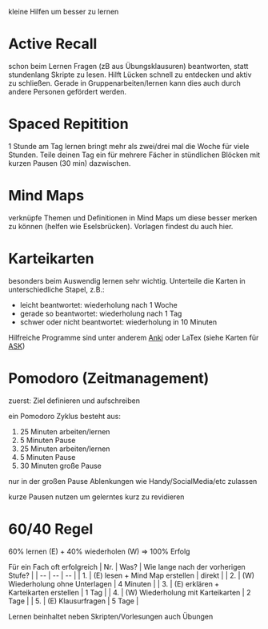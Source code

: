 kleine Hilfen um besser zu lernen



# Active Recall
schon beim Lernen Fragen (zB aus Übungsklausuren) beantworten, statt stundenlang Skripte zu lesen. Hilft Lücken schnell zu entdecken und aktiv zu schließen. Gerade in Gruppenarbeiten/lernen kann dies auch durch andere Personen gefördert werden.



# Spaced Repitition
1 Stunde am Tag lernen bringt mehr als zwei/drei mal die Woche für viele Stunden. Teile deinen Tag ein für mehrere Fächer in stündlichen Blöcken mit kurzen Pausen (30 min) dazwischen.


# Mind Maps
verknüpfe Themen und Definitionen in Mind Maps um diese besser merken zu können (helfen wie Eselsbrücken).
Vorlagen findest du auch hier.


# Karteikarten
besonders beim Auswendig lernen sehr wichtig. Unterteile die Karten in unterschiedliche Stapel, z.B.:
- leicht beantwortet: wiederholung nach 1 Woche
- gerade so beantwortet: wiederholung nach 1 Tag
- schwer oder nicht beantwortet: wiederholung in 10 Minuten

Hilfreiche Programme sind unter anderem [Anki](https://apps.ankiweb.net/) oder LaTex (siehe Karten für [ASK](Automaten,%20Sprachen%20und%20Komplexität%20-%20Flashcards.pdf))



# Pomodoro (Zeitmanagement)
zuerst: Ziel definieren und aufschreiben

ein Pomodoro Zyklus besteht aus:
1. 25 Minuten arbeiten/lernen 
2. 5 Minuten Pause
3. 25 Minuten arbeiten/lernen
4. 5 Minuten Pause
5. 30 Minuten große Pause

nur in der großen Pause Ablenkungen wie Handy/SocialMedia/etc zulassen

kurze Pausen nutzen um gelerntes kurz zu revidieren


# 60/40 Regel
60% lernen (E) + 40% wiederholen (W) => 100% Erfolg

Für ein Fach oft erfolgreich
| Nr. | Was? | Wie lange nach der vorherigen Stufe? |
| -- | -- | -- |
| 1. | (E) lesen + Mind Map erstellen | direkt |
| 2. | (W) Wiederholung ohne Unterlagen | 4 Minuten |
| 3. | (E) erklären + Karteikarten erstellen | 1 Tag |
| 4. | (W) Wiederholung mit Karteikarten | 2 Tage |
| 5. | (E) Klausurfragen | 5 Tage |

Lernen beinhaltet neben Skripten/Vorlesungen auch Übungen 